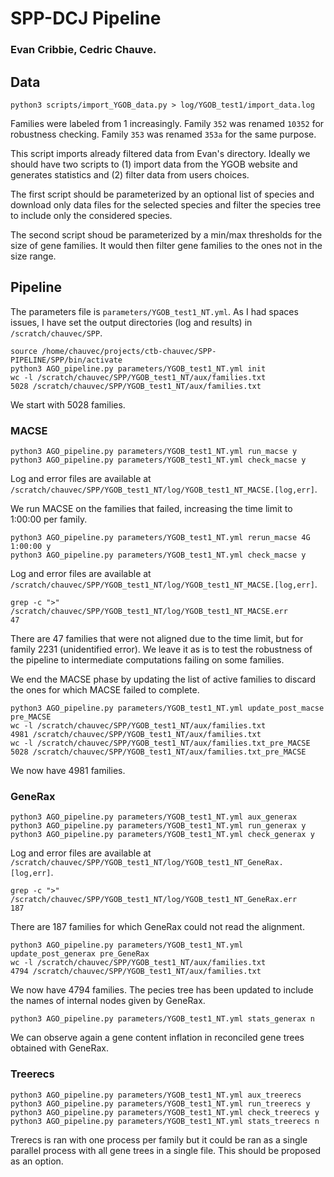 # SPP-DCJ Pipeline
### Evan Cribbie, Cedric Chauve.

## Data

```python3 scripts/import_YGOB_data.py > log/YGOB_test1/import_data.log```  

Families were labeled from 1 increasingly.
Family `352` was renamed `10352` for robustness checking.
Family `353` was renamed `353a` for the same purpose.  

This script imports already filtered data from Evan's
directory. Ideally we should have two scripts to (1) import data from
the YGOB website and generates statistics and (2) filter data from
users choices.  

The first script should be parameterized by an optional list of
species and download only data files for the selected species and
filter the species tree to include only the considered species.  

The second script shoud be parameterized by a min/max thresholds for
the size of gene families. It would then filter gene families to the
ones not in the size range.  

## Pipeline

The parameters file is `parameters/YGOB_test1_NT.yml`. As I had spaces issues,
I have set the output directories (log and results) in
`/scratch/chauvec/SPP`.  

```
source /home/chauvec/projects/ctb-chauvec/SPP-PIPELINE/SPP/bin/activate
python3 AGO_pipeline.py parameters/YGOB_test1_NT.yml init
wc -l /scratch/chauvec/SPP/YGOB_test1_NT/aux/families.txt
5028 /scratch/chauvec/SPP/YGOB_test1_NT/aux/families.txt
```

We start with 5028 families.  

### MACSE

```
python3 AGO_pipeline.py parameters/YGOB_test1_NT.yml run_macse y
python3 AGO_pipeline.py parameters/YGOB_test1_NT.yml check_macse y
```

Log and error files are available at `/scratch/chauvec/SPP/YGOB_test1_NT/log/YGOB_test1_NT_MACSE.[log,err]`.  

We run MACSE on the families that failed, increasing the time limit to
1:00:00 per family.

```
python3 AGO_pipeline.py parameters/YGOB_test1_NT.yml rerun_macse 4G 1:00:00 y
python3 AGO_pipeline.py parameters/YGOB_test1_NT.yml check_macse y
```

Log and error files are available at `/scratch/chauvec/SPP/YGOB_test1_NT/log/YGOB_test1_NT_MACSE.[log,err]`.  
```
grep -c ">" /scratch/chauvec/SPP/YGOB_test1_NT/log/YGOB_test1_NT_MACSE.err
47
```

There are 47 families that were not aligned due to the time limit, but
for family 2231 (unidentified error). We leave it as is to test the
robustness of the pipeline to intermediate computations failing on
some families.  

We end the MACSE phase by updating the list of active families to
discard the ones for which MACSE failed to complete.

```
python3 AGO_pipeline.py parameters/YGOB_test1_NT.yml update_post_macse pre_MACSE
wc -l /scratch/chauvec/SPP/YGOB_test1_NT/aux/families.txt
4981 /scratch/chauvec/SPP/YGOB_test1_NT/aux/families.txt
wc -l /scratch/chauvec/SPP/YGOB_test1_NT/aux/families.txt_pre_MACSE
5028 /scratch/chauvec/SPP/YGOB_test1_NT/aux/families.txt_pre_MACSE
```

We now have 4981 families.  

### GeneRax

```
python3 AGO_pipeline.py parameters/YGOB_test1_NT.yml aux_generax
python3 AGO_pipeline.py parameters/YGOB_test1_NT.yml run_generax y
python3 AGO_pipeline.py parameters/YGOB_test1_NT.yml check_generax y
```

Log and error files are available at `/scratch/chauvec/SPP/YGOB_test1_NT/log/YGOB_test1_NT_GeneRax.[log,err]`.
```
grep -c ">" /scratch/chauvec/SPP/YGOB_test1_NT/log/YGOB_test1_NT_GeneRax.err
187
```

There are 187 families for which GeneRax could not read the alignment.

```
python3 AGO_pipeline.py parameters/YGOB_test1_NT.yml update_post_generax pre_GeneRax
wc -l /scratch/chauvec/SPP/YGOB_test1_NT/aux/families.txt
4794 /scratch/chauvec/SPP/YGOB_test1_NT/aux/families.txt
```

We now have 4794 families. The pecies tree has been updated to include
the names of internal nodes given by GeneRax.

```
python3 AGO_pipeline.py parameters/YGOB_test1_NT.yml stats_generax n
```

We can observe again a gene content inflation in reconciled gene trees 
obtained with GeneRax.  

### Treerecs

```
python3 AGO_pipeline.py parameters/YGOB_test1_NT.yml aux_treerecs
python3 AGO_pipeline.py parameters/YGOB_test1_NT.yml run_treerecs y
python3 AGO_pipeline.py parameters/YGOB_test1_NT.yml check_treerecs y
python3 AGO_pipeline.py parameters/YGOB_test1_NT.yml stats_treerecs n
```

Trerecs is ran with one process per family but it could be ran as a
single parallel process with all gene trees in a single file. This
should be proposed as an option.